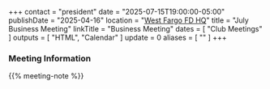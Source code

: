+++
contact = "president"
date = "2025-07-15T19:00:00-05:00"
publishDate = "2025-04-16"
location = "[West Fargo FD HQ](/places/west-fargo-fire-department-headquarters/)"
title = "July Business Meeting"
linkTitle = "Business Meeting"
dates = [ "Club Meetings" ]
outputs = [ "HTML", "Calendar" ]
update = 0
aliases = [ "" ]
+++
### Meeting Information

{{% meeting-note %}}
